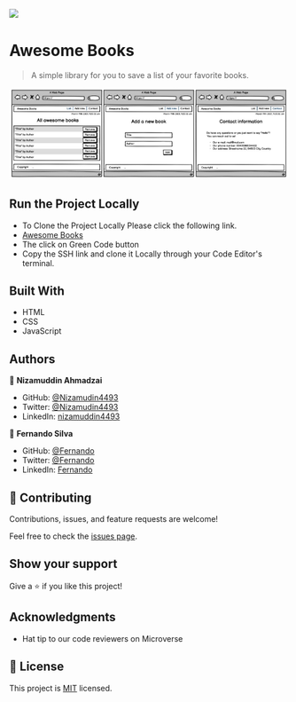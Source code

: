 ![](https://img.shields.io/badge/Microverse-blueviolet)

# Awesome Books

> A simple library for you to save a list of your favorite books.

![screenshot](images/project-image.jpg)

## Run the Project Locally
- To Clone the Project Locally Please click the following link.
- [Awesome Books](https://github.com/Nizamuddin4493/Awesome-Books)
- The click on Green Code button
- Copy the SSH link and clone it Locally through your Code Editor's terminal.

## Built With

- HTML
- CSS
- JavaScript

## Authors

👤 **Nizamuddin Ahmadzai**

- GitHub: [@Nizamudin4493](https://github.com/Nizamuddin4493)
- Twitter: [@Nizamudin4493](https://twitter.com/Nizamuddin4493)
- LinkedIn: [nizamuddin4493](https://linkedin.com/in/nizamuddin4493)

👤 **Fernando Silva**

- GitHub: [@Fernando](https://github.com/fernando-silvabr66)
- Twitter: [@Fernando](https://twitter.com)
- LinkedIn: [Fernando](https://linkedin.com)


## 🤝 Contributing

Contributions, issues, and feature requests are welcome!

Feel free to check the [issues page](https://github.com/Nizamuddin4493/Awesome-Books/issues).

## Show your support

Give a ⭐️ if you like this project!

## Acknowledgments

- Hat tip to our code reviewers on Microverse

## 📝 License

This project is [MIT](./MIT.md) licensed.
